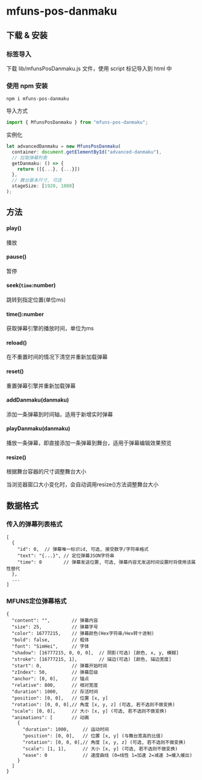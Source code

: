 # mfuns-pos-danmaku

## 下载 & 安装
### 标签导入
下载 lib/mfunsPosDanmaku.js 文件，使用 script 标记导入到 html 中

### 使用 npm 安装
```
npm i mfuns-pos-danmaku
```
导入方式
```javascript
import { MfunsPosDanmaku } from "mfuns-pos-danmaku";
```
实例化
```javascript
let advancedDanmaku = new MfunsPosDanmaku(
  container: document.getElementById("advanced-danmaku"),
  // 拉取弹幕列表
  getDanmaku: () => {
    return ([{...}, {...}])
  },
  // 舞台基本尺寸, 可选
  stageSize: [1920, 1080]
);
```

## 方法
#### play()
播放

#### pause()
暂停

#### seek(```time```:number)
跳转到指定位置(单位ms)

#### time():number
获取弹幕引擎的播放时间，单位为ms

#### reload()
在不重置时间的情况下清空并重新加载弹幕

#### reset()
重置弹幕引擎并重新加载弹幕

#### addDanmaku(danmaku)
添加一条弹幕到时间轴，适用于新增实时弹幕

#### playDanmaku(danmaku)
播放一条弹幕，即直接添加一条弹幕到舞台，适用于弹幕编辑效果预览

#### resize()
根据舞台容器的尺寸调整舞台大小

当浏览器窗口大小变化时，会自动调用resize()方法调整舞台大小

## 数据格式

### 传入的弹幕列表格式
``` json5
[
  {
    "id": 0,  // 弹幕唯一标识id, 可选, 接受数字/字符串格式
    "text": "{...}", // 定位弹幕JSON字符串
    "time": 0        // 弹幕发送位置, 可选, 弹幕内容无发送时间设置时将使用该属性替代
  },
  ...
]
```
### MFUNS定位弹幕格式
``` json5
{
  "content": "",        // 弹幕内容
  "size": 25,           // 弹幕字号
  "color": 16777215,    // 弹幕颜色(Hex字符串/Hex转十进制)
  "bold": false,        // 粗体
  "font": "SimHei",     // 字体
  "shadow": [16777215, 0, 0, 0],  // 阴影(可选) [颜色, x, y, 模糊]
  "stroke": [16777215, 1],        // 描边(可选) [颜色, 描边宽度]
  "start": 0,           // 弹幕开始时间
  "zIndex": 50,         // 弹幕层级
  "anchor": [0, 0],     // 锚点
  "relative": 800,      // 相对宽度
  "duration": 1000,     // 存活时间
  "position": [0, 0],   // 位置 [x, y]
  "rotation": [0, 0, 0],// 角度 [x, y, z] (可选, 若不选则不做变换)
  "scale": [0, 0],      // 大小 [x, y] (可选, 若不选则不做变换)
  "animations": [       // 动画
    {
      "duration": 1000,     // 运动时间
      "position": [0, 0],   // 位置 [x, y] (与舞台宽高的比值)
      "rotation": [0, 0, 0],// 角度 [x, y, z] (可选, 若不选则不做变换)
      "scale": [1, 1],      // 大小 [x, y] (可选, 若不选则不做变换)
      "ease": 0             // 速度曲线 (0=线性 1=加速 2=减速 3=缓入缓出)
    }
  ]
}

```